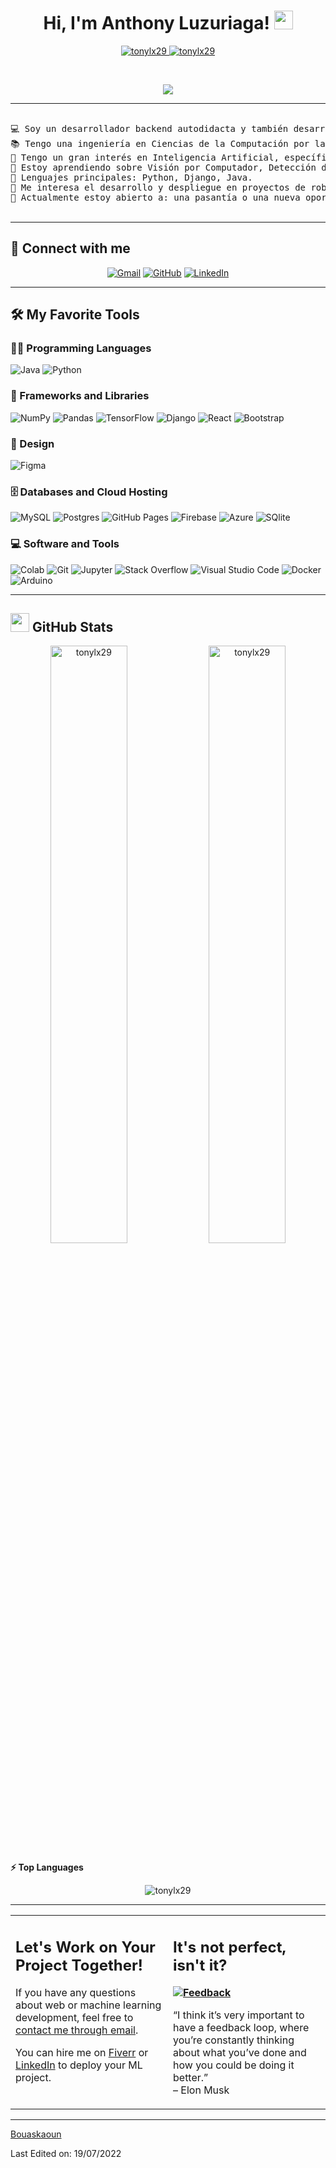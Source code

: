 <h1 align="center">
Hi, I'm Anthony Luzuriaga!
	<a href="https://github.com/tonylx29" target="_self">
		<img src="https://media.giphy.com/media/hvRJCLFzcasrR4ia7z/giphy.gif" width="30">
	</a>
</h1>

<p align="center">
	<a href="https://github.com/tonylx29">
		<img src="https://komarev.com/ghpvc/?username=tonylx29&label=Profile%20views&color=0e75b6&style=flat" alt="tonylx29" />
	</a>
	<a href="https://github.com/tonylx29">
		<img src="https://img.shields.io/github/followers/tonylx29?label=Followers" alt="tonylx29" />
	</a>
</p>

<br/>

<p align="center">
	<a href="https://github.com/tonylx29">
		<img src="https://readme-typing-svg.herokuapp.com?lines=Computer+Science+Engineer;Backend+Web+Developer;Freelancer;DS%20|%20AI%20|%20ML%20Enthusiast;Always%20learning%20new%20things&center=true&width=380&height=45">
	</a>
</p>

<hr>

<pre>

💻 Soy un desarrollador backend autodidacta y también desarrollador en Machine Learning.  
📚 Tengo una ingeniería en Ciencias de la Computación por la Universidad Nacional de Loja.  
📝 Tengo un gran interés en Inteligencia Artificial, específicamente en aprendizaje profundo e IA generativa.  
🌱 Estoy aprendiendo sobre Visión por Computador, Detección de patrones, Matlab y temas relacionados con Machine Learning.  
🌟 Lenguajes principales: Python, Django, Java.  
🚩 Me interesa el desarrollo y despliegue en proyectos de robótica y monitoreo/conservación del ambiente con machine learning.  
🤔 Actualmente estoy abierto a: una pasantía o una nueva oportunidad laboral, este es <a href="https://drive.google.com/file/d/1OL-pYjC8jb3u3bbqLswQooZkah4ExeZf/view?usp=sharing" target="_blank">MI CURRÍCULUM.</a> ✅  

</pre>

<hr>

## 🤝 Connect with me
<p align="center">
	<a href="mailto:tuemail@gmail.com"><img img src="https://img.shields.io/badge/gmail-%23EA4335.svg?style=plastic&logo=gmail&logoColor=white" alt="Gmail"/></a>
	<a href="https://github.com/tonylx29"><img src="https://img.shields.io/badge/github-%23181717.svg?style=plastic&logo=github&logoColor=white" alt="GitHub"/></a>
	<a href="https://www.linkedin.com/in/tuusuario/"><img src="https://img.shields.io/badge/linkedin-%230A66C2.svg?style=plastic&logo=linkedin&logoColor=white" alt="LinkedIn"/></a>
</p>

---

## 🛠️ My Favorite Tools

### 👨‍💻 Programming Languages
<p>
    <img alt="Java" src="https://img.shields.io/badge/java-%23ED8B00.svg?&style=for-the-badge&logo=java&logoColor=white">
    <img alt="Python" src="https://img.shields.io/badge/Python%20-%2314354C.svg?logo=python&logoColor=white">
</p>

### 🧰 Frameworks and Libraries
<p>
    <img alt="NumPy" src="https://img.shields.io/badge/Numpy%20-%23013243.svg?logo=numpy&logoColor=white">
    <img alt="Pandas" src="https://img.shields.io/badge/Pandas%20-%23150458.svg?logo=pandas&logoColor=white">
    <img alt="TensorFlow" src="https://img.shields.io/badge/TensorFlow%20-%23FF6F00.svg?logo=TensorFlow&logoColor=white">
    <img alt="Django" src="https://img.shields.io/badge/django%20-%23092E20.svg?&style=for-the-badge&logo=django&logoColor=white"/>
    <img alt="React" src="https://img.shields.io/badge/react%20-%2320232a.svg?&style=for-the-badge&logo=react&logoColor=%2361DAFB"/>
    <img alt="Bootstrap" src="https://img.shields.io/badge/bootstrap-%23563D7C.svg?&style=for-the-badge&logo=bootstrap&logoColor=white">
</p>

### 🎨 Design
<p>
    <img alt="Figma" src="https://img.shields.io/badge/figma%20-%23F24E1E.svg?&style=for-the-badge&logo=figma&logoColor=white">
</p>

### 🗄️ Databases and Cloud Hosting
<p>
    <img alt="MySQL" src="https://img.shields.io/badge/mysql-%2300f.svg?&style=for-the-badge&logo=mysql&logoColor=white">
	<img alt="Postgres" src="https://img.shields.io/badge/postgres-%23316192.svg?&style=for-the-badge&logo=postgresql&logoColor=white">
	<img alt="GitHub Pages" src="https://img.shields.io/badge/GitHub%20Pages-%23327FC7.svg?logo=github&logoColor=white">
    <img alt="Firebase" src ="https://img.shields.io/badge/Firebase-%23FF6F00.svg?logo=firebase&logoColor=white">
	<img alt="Azure" src ="https://img.shields.io/badge/azure%20-%230072C6.svg?&style=for-the-badge&logo=azure-devops&logoColor=white">
	<img alt="SQlite" src ="https://img.shields.io/badge/sqlite-%2307405e.svg?&style=for-the-badge&logo=sqlite&logoColor=white">
</p>

### 💻 Software and Tools
<p>
    <img alt="Colab" src="https://img.shields.io/badge/Colab-00b56a.svg?logo=google-colab&logoColor=white">
    <img alt="Git" src="https://img.shields.io/badge/Git%20-%23F05033.svg?logo=git&logoColor=white">
    <img alt="Jupyter" src="https://img.shields.io/badge/Jupyter%20-%23F37626.svg?logo=Jupyter&logoColor=white">
    <img alt="Stack Overflow" src="https://img.shields.io/badge/-Stack%20Overflow-FE7A16?logo=stack-overflow&logoColor=white">
    <img alt="Visual Studio Code" src="https://img.shields.io/badge/Visual%20Studio%20Code-0078d7.svg?logo=visual-studio-code&logoColor=white">
	<img alt="Docker" src="https://img.shields.io/badge/docker%20-%230db7ed.svg?&style=for-the-badge&logo=docker&logoColor=white">
	<img alt="Arduino" src="https://img.shields.io/badge/-Arduino-00979D?style=for-the-badge&logo=Arduino&logoColor=white">
</p>

---

## <a href="https://github.com/tonylx29"><img src="https://www.blumbergdigital.com/wp-content/uploads/2020/10/stats-graphic-statistics-business-512.png" width="30"></a> GitHub Stats
<p align="center">
	<img width="49.5%" src="https://github-readme-stats.vercel.app/api?username=tonylx29&show_icons=true" alt="tonylx29">
	<img width="49.5%" src="https://github-readme-streak-stats.herokuapp.com/?user=tonylx29" alt="tonylx29">
</p>

<summary><b>⚡ Top Languages</b></summary>
<p align="center">
	<img src="https://github-readme-stats.vercel.app/api/top-langs/?username=tonylx29&langs_count=8&layout=compact" alt="tonylx29">
</p>

---

<table style="border: none">
  <tr>
  <td width="50%" valign="top">

## Let's Work on Your Project Together!
If you have any questions about web or machine learning development, feel free to <a href="mailto:tuemail@gmail.com">contact me through email</a>.  

You can hire me on <a href="https://www.fiverr.com">Fiverr</a> or <a href="https://www.linkedin.com/in/tuusuario/">LinkedIn</a> to deploy your ML project.  

  </td>
  <td width="50%" valign="top">

## It's not perfect, isn't it?
**<a href="https://github.com/tonylx29"><img alt="Feedback" src="https://img.shields.io/badge/Ask%20me-anything-1abc9c.svg"></a>**

“I think it’s very important to have a feedback loop, where you’re constantly thinking about what you’ve done and how you could be doing it better.”  
– Elon Musk

  </td>
  </tr>
</table>

------

[Bouaskaoun](https://github.com/Bouaskaoun)

Last Edited on: 19/07/2022
